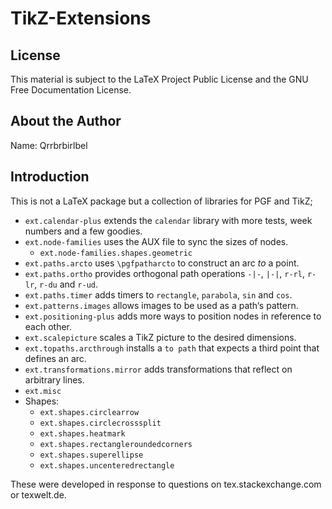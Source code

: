 # TikZ-Extensions

## License

This material is subject to the LaTeX Project Public License and the GNU Free Documentation License.

## About the Author

Name: Qrrbrbirlbel

## Introduction

This is not a LaTeX package but a collection of libraries for PGF and TikZ;

 * `ext.calendar-plus` extends the `calendar` library with more tests, week numbers and a few goodies.
 * `ext.node-families` uses the AUX file to sync the sizes of nodes.
    * `ext.node-families.shapes.geometric`
 * `ext.paths.arcto` uses `\pgfpatharcto` to construct an arc *to* a point.
 * `ext.paths.ortho` provides orthogonal path operations `-|-`, `|-|`, `r-rl`, `r-lr`, `r-du` and `r-ud`.
 * `ext.paths.timer` adds timers to `rectangle`, `parabola`, `sin` and `cos`.
 * `ext.patterns.images` allows images to be used as a path‘s pattern.
 * `ext.positioning-plus` adds more ways to position nodes in reference to each other.
 * `ext.scalepicture` scales a TikZ picture to the desired dimensions.
 * `ext.topaths.arcthrough` installs a `to path` that expects a third point that defines an arc.
 * `ext.transformations.mirror` adds transformations that reflect on arbitrary lines.
 * `ext.misc`
 * Shapes:
   * `ext.shapes.circlearrow`
   * `ext.shapes.circlecrosssplit`
   * `ext.shapes.heatmark`
   * `ext.shapes.rectangleroundedcorners`
   * `ext.shapes.superellipse`
   * `ext.shapes.uncenteredrectangle`

 These were developed in response to questions on tex.stackexchange.com or texwelt.de.